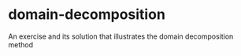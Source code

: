 # domain-decomposition
An exercise and its solution that illustrates the domain decomposition method
